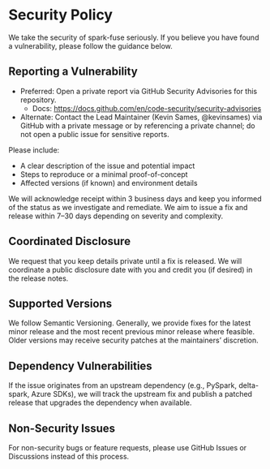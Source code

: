  # Security Policy

 We take the security of spark-fuse seriously. If you believe you have found a vulnerability, please follow the guidance below.

 ## Reporting a Vulnerability
 - Preferred: Open a private report via GitHub Security Advisories for this repository.
   - Docs: https://docs.github.com/en/code-security/security-advisories
 - Alternate: Contact the Lead Maintainer (Kevin Sames, @kevinsames) via GitHub with a private message or by referencing a private channel; do not open a public issue for sensitive reports.

 Please include:
 - A clear description of the issue and potential impact
 - Steps to reproduce or a minimal proof-of-concept
 - Affected versions (if known) and environment details

 We will acknowledge receipt within 3 business days and keep you informed of the status as we investigate and remediate. We aim to issue a fix and release within 7–30 days depending on severity and complexity.

 ## Coordinated Disclosure
 We request that you keep details private until a fix is released. We will coordinate a public disclosure date with you and credit you (if desired) in the release notes.

 ## Supported Versions
 We follow Semantic Versioning. Generally, we provide fixes for the latest minor release and the most recent previous minor release where feasible. Older versions may receive security patches at the maintainers’ discretion.

 ## Dependency Vulnerabilities
 If the issue originates from an upstream dependency (e.g., PySpark, delta-spark, Azure SDKs), we will track the upstream fix and publish a patched release that upgrades the dependency when available.

 ## Non-Security Issues
 For non-security bugs or feature requests, please use GitHub Issues or Discussions instead of this process.
